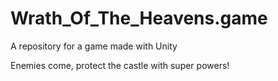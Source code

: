 # Wrath_Of_The_Heavens.game
A repository for a game made with Unity

Enemies come, protect the castle with super powers!
